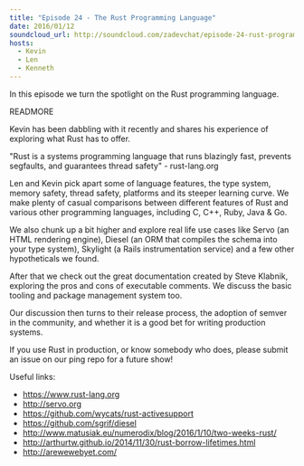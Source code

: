 ```yaml
---
title: "Episode 24 - The Rust Programming Language"
date: 2016/01/12
soundcloud_url: http://soundcloud.com/zadevchat/episode-24-rust-programming-language
hosts:
  - Kevin
  - Len
  - Kenneth
---
```


In this episode we turn the spotlight on the Rust programming language.

READMORE

Kevin has been dabbling with it recently and shares his experience of exploring what Rust has to offer.

"Rust is a systems programming language that runs blazingly fast, prevents segfaults, and guarantees thread safety" - rust-lang.org 

Len and Kevin pick apart some of language features, the type system, memory safety, thread safety, platforms and its steeper learning curve. We make plenty of casual comparisons between different features of Rust and various other programming languages, including C, C++, Ruby, Java & Go.

We also chunk up a bit higher and explore real life use cases like Servo (an HTML rendering engine), Diesel (an ORM that compiles the schema into your type system), Skylight (a Rails instrumentation service) and a few other hypotheticals we found.

After that we check out the great documentation created by Steve Klabnik, exploring the pros and cons of executable comments. We discuss the basic tooling and package management system too.

Our discussion then turns to their release process, the adoption of semver in the community, and whether it is a good bet for writing production systems.

If you use Rust in production, or know somebody who does, please submit an issue on our ping repo for a future show!


Useful links:

* https://www.rust-lang.org
* http://servo.org
* https://github.com/wycats/rust-activesupport
* https://github.com/sgrif/diesel
* http://www.matusiak.eu/numerodix/blog/2016/1/10/two-weeks-rust/
* http://arthurtw.github.io/2014/11/30/rust-borrow-lifetimes.html
* http://arewewebyet.com/
